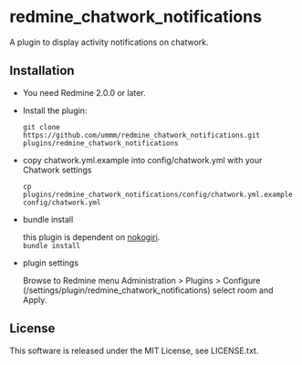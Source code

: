 # redmine_chatwork_notifications

A plugin to display activity notifications on chatwork.

## Installation

- You need Redmine 2.0.0 or later.

- Install the plugin:

  `git clone https://github.com/ummm/redmine_chatwork_notifications.git plugins/redmine_chatwork_notifications`

- copy chatwork.yml.example into config/chatwork.yml with your Chatwork settings

  `cp plugins/redmine_chatwork_notifications/config/chatwork.yml.example config/chatwork.yml`

- bundle install

  this plugin is dependent on [nokogiri](http://nokogiri.org/).  
  `bundle install`

- plugin settings

  Browse to Redmine menu Administration >
  Plugins > Configure (/settings/plugin/redmine_chatwork_notifications)
  select room and Apply.

## License

This software is released under the MIT License, see LICENSE.txt.

